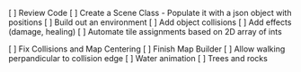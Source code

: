 [ ] Review Code
[ ] Create a Scene Class - Populate it with a json object with positions
[ ] Build out an environment
[ ] Add object collisions
[ ] Add effects (damage, healing)
[ ] Automate tile assignments based on 2D array of ints

[ ] Fix Collisions and Map Centering
[ ] Finish Map Builder
[ ] Allow walking perpandicular to collision edge
[ ] Water animation
[ ] Trees and rocks
